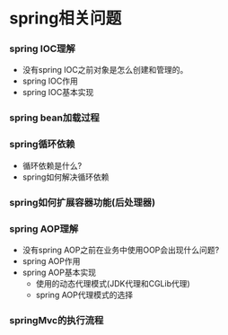 # spring相关问题


### spring IOC理解
* 没有spring IOC之前对象是怎么创建和管理的。
* spring IOC作用
* spring IOC基本实现
### spring bean加载过程

### spring循环依赖
* 循环依赖是什么?
* spring如何解决循环依赖
### spring如何扩展容器功能(后处理器)

### spring AOP理解
* 没有spring AOP之前在业务中使用OOP会出现什么问题?
* spring AOP作用
* spring AOP基本实现
  * 使用的动态代理模式(JDK代理和CGLib代理)
  * spring AOP代理模式的选择
###  springMvc的执行流程
